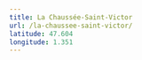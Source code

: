 ```yaml
---
title: La Chaussée-Saint-Victor
url: /la-chaussee-saint-victor/
latitude: 47.604
longitude: 1.351
---
```

